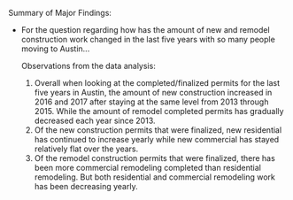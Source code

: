 Summary of Major Findings:


* For the question regarding how has the amount of new and remodel construction work changed in the last five years with so many people moving to Austin...

  Observations from the data analysis:

  1. Overall when looking at the completed/finalized permits for the last five years in Austin, the amount of new construction increased in 2016 and 2017 after staying at the same level from 2013 through 2015. While the amount of remodel completed permits has gradually decreased each year since 2013.
  2. Of the new construction permits that were finalized, new residential has continued to increase yearly while new commercial has stayed relatively flat over the years.
  3. Of the remodel construction permits that were finalized, there has been more commercial remodeling completed than residential remodeling. But both residential and commercial remodeling work has been decreasing yearly.
